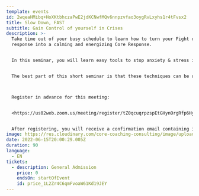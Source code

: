 ```yaml
---
template: events
id: 2wqeaHMibq+HoXKtbhczaPwE2jdKCNwfMQv6nnpzvfao3oygRvLxyhs1r4tFvsx2
title: Slow Down, FAST
subtitle: Gain Control of yourself in Crises
description: >-
  Take time out of your busy schedule to learn how to turn your Fight or Flight
  response into a calming and energizing Core Response.


  In this seminar, you will learn easy tools to stop anxiety & stress in their tracks. Highlights include:


  ﻿The best part of this short seminar is that these techniques can be used quickly to stop the pain in any situation. What's more, you will receive a "care package" after the seminar that will help you continue using these life-saving tools.



  Register in advance for this meeting:


  <https://us02web.zoom.us/meeting/register/tZ0qcuqrpzspEtGHynOrgRfp6HyUNY8GjZZw>


  After registering, you will receive a confirmation email containing information about joining the meeting.
image: https://res.cloudinary.com/core-coaching-consulting/image/upload/v1648312183/really_fast_ways_to_slow_down_fafekb.jpg
date: 2022-06-15T20:00:29.005Z
duration: 90
language:
  - EN
tickets:
  - description: General Admission
    price: 0
    endsOn: startOfEvent
    id: price_1L2Zr4C6qmFvoaW61Kd19JEY
---
```

